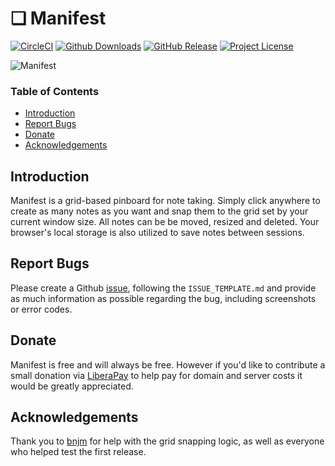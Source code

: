 
# ❏ Manifest

[![CircleCI](https://img.shields.io/circleci/project/github/jonathontoon/manifest.svg)](https://circleci.com/gh/jonathontoon/manifest) [![Github Downloads](https://img.shields.io/github/downloads/jonathontoon/manifest/total.svg)](https://github.com/jonathontoon/manifest/releases/latest)
[![GitHub Release](https://img.shields.io/github/release/jonathontoon/manifest.svg)](https://github.com/jonathontoon/manifest/releases/latest)
[![Project License](https://img.shields.io/github/license/jonathontoon/manifest.svg)](https://github.com/jonathontoon/manifest/blob/master/LICENSE)

![Manifest](https://i.imgur.com/yIS8dNW.png)

### Table of Contents

- [Introduction](#introduction)
- [Report Bugs](#report-bugs)
- [Donate](#Donate)
- [Acknowledgements](#acknowledgements)

## Introduction
Manifest is a grid-based pinboard for note taking. Simply click anywhere to create as many notes as you want and snap them to the grid set by your current window size. All notes can be be moved, resized and deleted. Your browser's local storage is also utilized to save notes between sessions.

## Report Bugs
Please create a Github [issue](https://github.com/jonathontoon/manifest/issues), following the `ISSUE_TEMPLATE.md` and provide as much information as possible regarding the bug, including screenshots or error codes.

## Donate
Manifest is free and will always be free. However if you'd like to contribute a small donation via [LiberaPay](https://liberapay.com/jonathontoon/) to help pay for domain and server costs it would be greatly appreciated.

## Acknowledgements

Thank you to [bnjm](https://www.github.com/bnjm) for help with the grid snapping logic, as well as everyone who helped test the first release.
